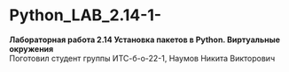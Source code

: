 # Python_LAB_2.14-1-
**Лабораторная работа 2.14 Установка пакетов в Python. Виртуальные окружения**   
Поготовил студент группы ИТС-б-о-22-1, Наумов Никита Викторович
